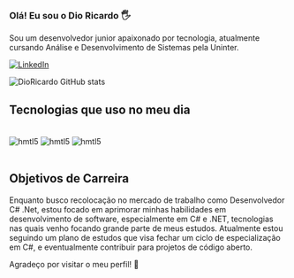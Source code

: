 
### Olá! Eu sou o Dio Ricardo 🖐️

Sou um desenvolvedor junior apaixonado por tecnologia, atualmente cursando Análise e Desenvolvimento de Sistemas pela Uninter.

[![LinkedIn](https://img.shields.io/badge/LinkedIn-0077B5?style=for-the-badge&logo=linkedin&logoColor=white)](https://www.linkedin.com/in/dio-ricardo)

![DioRicardo GitHub stats](https://github-readme-stats.vercel.app/api?username=DioRicardo&show_icons=true&theme=tokyonight)

## Tecnologias que uso no meu dia

<div style="display: inline_block"><br/>
    <img align="center" alt="hmtl5" src="https://img.shields.io/badge/C%23-239120?style=for-the-badge&logo=c-sharp&logoColor=white" />
    <img align="center" alt="hmtl5" src="https://img.shields.io/badge/.NET-5C2D91?style=for-the-badge&logo=.net&logoColor=white" />
    <img align="center" alt="hmtl5" src="https://img.shields.io/badge/MySQL-00000F?style=for-the-badge&logo=mysql&logoColor=white" />
</div><br/>

## Objetivos de Carreira

Enquanto busco recolocação no mercado de trabalho como Desenvolvedor C# .Net, estou focado em aprimorar minhas habilidades em desenvolvimento de software, especialmente em C# e .NET, tecnologias nas quais venho focando grande parte de meus estudos. Atualmente estou seguindo um plano de estudos que visa fechar um ciclo de especialização em C#, e eventualmente contribuir para projetos de código aberto.

Agradeço por visitar o meu perfil! 👋
